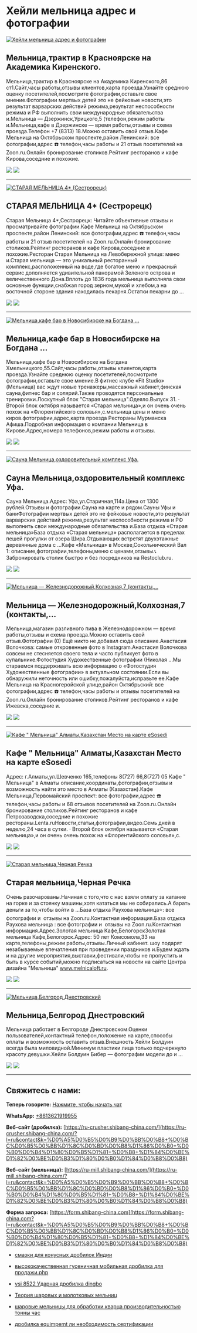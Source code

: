 # Хейли мельница адрес и фотографии

<a href="https://swt.shibang-china.com/?l=ru&img&k=%D0%A5%D0%B5%D0%B9%D0%BB%D0%B8+%D0%BC%D0%B5%D0%BB%D1%8C%D0%BD%D0%B8%D1%86%D0%B0+%D0%B0%D0%B4%D1%80%D0%B5%D1%81+%D0%B8+%D1%84%D0%BE%D1%82%D0%BE%D0%B3%D1%80%D0%B0%D1%84%D0%B8%D0%B8" target="_blank">![Хейли мельница адрес и фотографии](http://static.shibang-china.com/all-800x300/169.jpg)</a>

## Мельница,трактир в Красноярске на Академика Киренского.
Мельница,трактир в Красноярске на Академика Киренского,86 ст1.Сайт,часы работы,отзывы клиентов,карта проезда.Узнайте среднюю оценку посетителей,посмотрите фотографии,оставьте свое мнение.Фотографии мертвых детей это не фейковые новости,это результат варварских действий режима,результат неспособности режима и РФ выполнить свои международные обязательства и.Мельница — Дзержинск,Урицкого,5 (телефон,режим работы и.Мельница,кафе в Дзержинске — время работы,отзывы и схема проезда.Телефон +7 (8313) 18.Можно оставить свой отзыв.Кафе Мельница на Октябрьском проспекте,район Ленинский: все фотографии,адрес ☎️ телефон,часы работы и 21 отзыв посетителей на Zoon.ru.Онлайн бронирование столиков.Рейтинг ресторанов и кафе Кирова,соседние и похожие.


<a href="https://whatsapp.shibangsoft.com/WhatsApp.php" target="_blank" title="WhatsApp">![](http://static.shibang-china.com/icon/whatsapp.png)</a> <a href="https://swt.shibang-china.com/?l=ru&icon&k=%D0%A5%D0%B5%D0%B9%D0%BB%D0%B8+%D0%BC%D0%B5%D0%BB%D1%8C%D0%BD%D0%B8%D1%86%D0%B0+%D0%B0%D0%B4%D1%80%D0%B5%D1%81+%D0%B8+%D1%84%D0%BE%D1%82%D0%BE%D0%B3%D1%80%D0%B0%D1%84%D0%B8%D0%B8" target="_blank">![](http://static.shibang-china.com/icon/chat-ru.png)</a>

---

<a href="https://swt.shibang-china.com/?l=ru&img&k=%D0%A5%D0%B5%D0%B9%D0%BB%D0%B8+%D0%BC%D0%B5%D0%BB%D1%8C%D0%BD%D0%B8%D1%86%D0%B0+%D0%B0%D0%B4%D1%80%D0%B5%D1%81+%D0%B8+%D1%84%D0%BE%D1%82%D0%BE%D0%B3%D1%80%D0%B0%D1%84%D0%B8%D0%B8" target="_blank">![СТАРАЯ МЕЛЬНИЦА 4* (Сестрорецк)](http://static.shibang-china.com/all-800x300/1204.jpg)</a>

## СТАРАЯ МЕЛЬНИЦА 4* (Сестрорецк)
Старая Мельница 4*,Сестрорецк: Читайте объективные отзывы и просматривайте фотографии.Кафе Мельница на Октябрьском проспекте,район Ленинский: все фотографии,адрес ☎️ телефон,часы работы и 21 отзыв посетителей на Zoon.ru.Онлайн бронирование столиков.Рейтинг ресторанов и кафе Кирова,соседние и похожие.Ресторан Старая Мельница на Левобережной улице: меню и.Старая мельница — это уникальный ресторанный комплекс,расположенный на воде,где богатое меню и прекрасный сервис дополняется удивительной панорамой Зеленого острова и величественного Дона.Вплоть до 1836 года мельница выполняла свои основные функции,снабжая город зерном,мукой и хлебом,а на восточной стороне здания находилась пекарня.Остатки пекарни до …


<a href="https://whatsapp.shibangsoft.com/WhatsApp.php" target="_blank" title="WhatsApp">![](http://static.shibang-china.com/icon/whatsapp.png)</a> <a href="https://swt.shibang-china.com/?l=ru&icon&k=%D0%A5%D0%B5%D0%B9%D0%BB%D0%B8+%D0%BC%D0%B5%D0%BB%D1%8C%D0%BD%D0%B8%D1%86%D0%B0+%D0%B0%D0%B4%D1%80%D0%B5%D1%81+%D0%B8+%D1%84%D0%BE%D1%82%D0%BE%D0%B3%D1%80%D0%B0%D1%84%D0%B8%D0%B8" target="_blank">![](http://static.shibang-china.com/icon/chat-ru.png)</a>

---

<a href="https://swt.shibang-china.com/?l=ru&img&k=%D0%A5%D0%B5%D0%B9%D0%BB%D0%B8+%D0%BC%D0%B5%D0%BB%D1%8C%D0%BD%D0%B8%D1%86%D0%B0+%D0%B0%D0%B4%D1%80%D0%B5%D1%81+%D0%B8+%D1%84%D0%BE%D1%82%D0%BE%D0%B3%D1%80%D0%B0%D1%84%D0%B8%D0%B8" target="_blank">![Мельница,кафе бар в Новосибирске на Богдана …](http://static.shibang-china.com/all-800x300/562.jpg)</a>

## Мельница,кафе бар в Новосибирске на Богдана …
Мельница,кафе бар в Новосибирске на Богдана Хмельницкого,55.Сайт,часы работы,отзывы клиентов,карта проезда.Узнайте среднюю оценку посетителей,посмотрите фотографии,оставьте свое мнение.В фитнес клубе &#171;Fit Studio&#187; (Мельница) вас ждут новые тренажеры,массажный кабинет,финская сауна,фитнес бар и солярий.Также проводятся персональные тренировки.Лоскутный блок &quot;Старая мельница&quot;.Одеяло.Выпуск 31.&nbsp;&#0183;&#32;Второй блок октября называется &#171;Старая мельница&#187;,и он очень очень похож на &#171;Флорентийского соловья&#187;,с.мельница цены и меню киров.фотографии,адрес,карта проезда Рестораны Мурманска Афиша.Подробная информация о компании Мельница в Кирове.Адрес,номера телефонов,режим работы и отзывы.


<a href="https://whatsapp.shibangsoft.com/WhatsApp.php" target="_blank" title="WhatsApp">![](http://static.shibang-china.com/icon/whatsapp.png)</a> <a href="https://swt.shibang-china.com/?l=ru&icon&k=%D0%A5%D0%B5%D0%B9%D0%BB%D0%B8+%D0%BC%D0%B5%D0%BB%D1%8C%D0%BD%D0%B8%D1%86%D0%B0+%D0%B0%D0%B4%D1%80%D0%B5%D1%81+%D0%B8+%D1%84%D0%BE%D1%82%D0%BE%D0%B3%D1%80%D0%B0%D1%84%D0%B8%D0%B8" target="_blank">![](http://static.shibang-china.com/icon/chat-ru.png)</a>

---

<a href="https://swt.shibang-china.com/?l=ru&img&k=%D0%A5%D0%B5%D0%B9%D0%BB%D0%B8+%D0%BC%D0%B5%D0%BB%D1%8C%D0%BD%D0%B8%D1%86%D0%B0+%D0%B0%D0%B4%D1%80%D0%B5%D1%81+%D0%B8+%D1%84%D0%BE%D1%82%D0%BE%D0%B3%D1%80%D0%B0%D1%84%D0%B8%D0%B8" target="_blank">![Сауна Мельница,оздоровительный комплекс Уфа.](http://static.shibang-china.com/all-800x300/546.jpg)</a>

## Сауна Мельница,оздоровительный комплекс Уфа.
Сауна Мельница.Адрес: Уфа,ул.Старичная,114а.Цена от 1300 рублей.Отзывы и фотографии.Сауна на карте и рядом.Сауны Уфы и баниФотографии мертвых детей это не фейковые новости,это результат варварских действий режима,результат неспособности режима и РФ выполнить свои международные обязательства и.База отдыха &#171;Старая мельница&#187;База отдыха &#171;Старая мельница&#187; располагается в пределах пешей прогулки от озера Шира.Отдыхающих встретят двухэтажные деревянные дома с …Кафе &#171;Мельница&#187; в Москве,Сокольнический Вал 1: описание,фотографии,телефоны,меню с ценами,отзывы.📞 Забронировать столик быстро и без посредников на Restoclub.ru.


<a href="https://whatsapp.shibangsoft.com/WhatsApp.php" target="_blank" title="WhatsApp">![](http://static.shibang-china.com/icon/whatsapp.png)</a> <a href="https://swt.shibang-china.com/?l=ru&icon&k=%D0%A5%D0%B5%D0%B9%D0%BB%D0%B8+%D0%BC%D0%B5%D0%BB%D1%8C%D0%BD%D0%B8%D1%86%D0%B0+%D0%B0%D0%B4%D1%80%D0%B5%D1%81+%D0%B8+%D1%84%D0%BE%D1%82%D0%BE%D0%B3%D1%80%D0%B0%D1%84%D0%B8%D0%B8" target="_blank">![](http://static.shibang-china.com/icon/chat-ru.png)</a>

---

<a href="https://swt.shibang-china.com/?l=ru&img&k=%D0%A5%D0%B5%D0%B9%D0%BB%D0%B8+%D0%BC%D0%B5%D0%BB%D1%8C%D0%BD%D0%B8%D1%86%D0%B0+%D0%B0%D0%B4%D1%80%D0%B5%D1%81+%D0%B8+%D1%84%D0%BE%D1%82%D0%BE%D0%B3%D1%80%D0%B0%D1%84%D0%B8%D0%B8" target="_blank">![Мельница — Железнодорожный,Колхозная,7 (контакты,…](http://static.shibang-china.com/all-800x300/1485.jpg)</a>

## Мельница — Железнодорожный,Колхозная,7 (контакты,…
Мельница,магазин разливного пива в Железнодорожном — время работы,отзывы и схема проезда.Можно оставить свой отзыв.Фотографии (0) Ещё никто не добавил сюда описание.Анастасия Волочкова: самые откровенные фото в Instagram.Анастасия Волочкова совсем не стесняется своего тела и часто публикует фото в купальнике.Фотостудия Художественные фотографии (Николая …Мы стараемся поддерживать всю информацию о &#171;Фотостудия Художественные фотографии&#187; в актуальном состоянии.Если вы обнаружили неточность или ошибку,пожалуйста,исправьте ее.Кафе Мельница на Красногеройской улице,район Октябрьский: все фотографии,адрес ☎️ телефон,часы работы и отзывы посетителей на Zoon.ru.Онлайн бронирование столиков.Рейтинг ресторанов и кафе Ижевска,соседние и.


<a href="https://whatsapp.shibangsoft.com/WhatsApp.php" target="_blank" title="WhatsApp">![](http://static.shibang-china.com/icon/whatsapp.png)</a> <a href="https://swt.shibang-china.com/?l=ru&icon&k=%D0%A5%D0%B5%D0%B9%D0%BB%D0%B8+%D0%BC%D0%B5%D0%BB%D1%8C%D0%BD%D0%B8%D1%86%D0%B0+%D0%B0%D0%B4%D1%80%D0%B5%D1%81+%D0%B8+%D1%84%D0%BE%D1%82%D0%BE%D0%B3%D1%80%D0%B0%D1%84%D0%B8%D0%B8" target="_blank">![](http://static.shibang-china.com/icon/chat-ru.png)</a>

---

<a href="https://swt.shibang-china.com/?l=ru&img&k=%D0%A5%D0%B5%D0%B9%D0%BB%D0%B8+%D0%BC%D0%B5%D0%BB%D1%8C%D0%BD%D0%B8%D1%86%D0%B0+%D0%B0%D0%B4%D1%80%D0%B5%D1%81+%D0%B8+%D1%84%D0%BE%D1%82%D0%BE%D0%B3%D1%80%D0%B0%D1%84%D0%B8%D0%B8" target="_blank">![Кафе &quot; Мельница&quot; Алматы,Казахстан Место на карте eSosedi](http://static.shibang-china.com/all-800x300/1202.jpg)</a>

## Кафе &quot; Мельница&quot; Алматы,Казахстан Место на карте eSosedi
Адрес: г.Алматы,ул.Шевченко 165,телефоны 8(727) 66,8(727) 05 Кафе &quot; Мельница&quot; в Алматы описание,координаты,фотографии,отзывы и возможность найти это место в Алматы (Казахстан).Кафе Мельница,Первомайский проспект: все фотографии,адрес ☎️ телефон,часы работы и 68 отзывов посетителей на Zoon.ru.Онлайн бронирование столиков.Рейтинг ресторанов и кафе Петрозаводска,соседние и похожие рестораны.Lenta.ruНовости,статьи,фотографии,видео.Семь дней в неделю,24 часа в сутки.&nbsp;&#0183;&#32;Второй блок октября называется &#171;Старая мельница&#187;,и он очень очень похож на &#171;Флорентийского соловья&#187;,с.


<a href="https://whatsapp.shibangsoft.com/WhatsApp.php" target="_blank" title="WhatsApp">![](http://static.shibang-china.com/icon/whatsapp.png)</a> <a href="https://swt.shibang-china.com/?l=ru&icon&k=%D0%A5%D0%B5%D0%B9%D0%BB%D0%B8+%D0%BC%D0%B5%D0%BB%D1%8C%D0%BD%D0%B8%D1%86%D0%B0+%D0%B0%D0%B4%D1%80%D0%B5%D1%81+%D0%B8+%D1%84%D0%BE%D1%82%D0%BE%D0%B3%D1%80%D0%B0%D1%84%D0%B8%D0%B8" target="_blank">![](http://static.shibang-china.com/icon/chat-ru.png)</a>

---

<a href="https://swt.shibang-china.com/?l=ru&img&k=%D0%A5%D0%B5%D0%B9%D0%BB%D0%B8+%D0%BC%D0%B5%D0%BB%D1%8C%D0%BD%D0%B8%D1%86%D0%B0+%D0%B0%D0%B4%D1%80%D0%B5%D1%81+%D0%B8+%D1%84%D0%BE%D1%82%D0%BE%D0%B3%D1%80%D0%B0%D1%84%D0%B8%D0%B8" target="_blank">![Старая мельница,Черная Речка](http://static.shibang-china.com/all-800x300/1016.jpg)</a>

## Старая мельница,Черная Речка
Очень разочарованы.Начиная с того,что с нас взяли оплату за катание на горке и за стоянку машины,хотя кататься мы не собирались.А барать деньги за то,чтобы войти в …База отдыха Раухова мельница⭐️: все фотографии и ️ отзывы на Zoon.ru.Контактная информация.База отдыха Раухова мельница ️: все фотографии и ️ отзывы на Zoon.ru.Контактная информация.Адрес.Золотая мельница Кафе,БелогорскЗолотая мельница Кафе,Белогорск.Адрес: 50 лет Комсомола,33 на карте,телефоны,режим работы,отзывы.Личный кабинет. шоу подарят незабываемые впечатления при проведении праздников и.Будем ждать и на другие мероприятия,выставки,фестивали,чтобы не пропустить и быть в курсе событий,можно подписаться на новости на сайте Центра дизайна &quot;Мельница&quot; www.melnicaloft.ru.


<a href="https://whatsapp.shibangsoft.com/WhatsApp.php" target="_blank" title="WhatsApp">![](http://static.shibang-china.com/icon/whatsapp.png)</a> <a href="https://swt.shibang-china.com/?l=ru&icon&k=%D0%A5%D0%B5%D0%B9%D0%BB%D0%B8+%D0%BC%D0%B5%D0%BB%D1%8C%D0%BD%D0%B8%D1%86%D0%B0+%D0%B0%D0%B4%D1%80%D0%B5%D1%81+%D0%B8+%D1%84%D0%BE%D1%82%D0%BE%D0%B3%D1%80%D0%B0%D1%84%D0%B8%D0%B8" target="_blank">![](http://static.shibang-china.com/icon/chat-ru.png)</a>

---

<a href="https://swt.shibang-china.com/?l=ru&img&k=%D0%A5%D0%B5%D0%B9%D0%BB%D0%B8+%D0%BC%D0%B5%D0%BB%D1%8C%D0%BD%D0%B8%D1%86%D0%B0+%D0%B0%D0%B4%D1%80%D0%B5%D1%81+%D0%B8+%D1%84%D0%BE%D1%82%D0%BE%D0%B3%D1%80%D0%B0%D1%84%D0%B8%D0%B8" target="_blank">![Мельница,Белгород Днестровский](http://static.shibang-china.com/all-800x300/1063.jpg)</a>

## Мельница,Белгород Днестровский
Мельница работает в Белгороде Днестровском.Оценки пользователей,контактный телефон,положение на карте,способы оплаты и возможность оставить отзыв.Внешность Хейли Болдуин всегда была миловидной.Минимум пластики лица только подчеркнуло красоту девушки.Хейли Болдуин Бибер — фотографии модели до и …

<a href="https://whatsapp.shibangsoft.com/WhatsApp.php" target="_blank" title="WhatsApp">![](http://static.shibang-china.com/icon/whatsapp.png)</a> <a href="https://swt.shibang-china.com/?l=ru&icon&k=%D0%A5%D0%B5%D0%B9%D0%BB%D0%B8+%D0%BC%D0%B5%D0%BB%D1%8C%D0%BD%D0%B8%D1%86%D0%B0+%D0%B0%D0%B4%D1%80%D0%B5%D1%81+%D0%B8+%D1%84%D0%BE%D1%82%D0%BE%D0%B3%D1%80%D0%B0%D1%84%D0%B8%D0%B8" target="_blank">![](http://static.shibang-china.com/icon/chat-ru.png)</a>

---
## Свяжитесь с нами:

**Теперь говорите:** [Нажмите, чтобы начать чат](https://swt.shibang-china.com?l=ru&contact&k=%D0%A5%D0%B5%D0%B9%D0%BB%D0%B8+%D0%BC%D0%B5%D0%BB%D1%8C%D0%BD%D0%B8%D1%86%D0%B0+%D0%B0%D0%B4%D1%80%D0%B5%D1%81+%D0%B8+%D1%84%D0%BE%D1%82%D0%BE%D0%B3%D1%80%D0%B0%D1%84%D0%B8%D0%B8)

**WhatsApp:**  [+8613621919955](https://whatsapp.shibangsoft.com/WhatsApp.php)

**Веб-сайт (дробилка):** [https://ru-crusher.shibang-china.com/](https://ru-crusher.shibang-china.com/?l=ru&contact&k=%D0%A5%D0%B5%D0%B9%D0%BB%D0%B8+%D0%BC%D0%B5%D0%BB%D1%8C%D0%BD%D0%B8%D1%86%D0%B0+%D0%B0%D0%B4%D1%80%D0%B5%D1%81+%D0%B8+%D1%84%D0%BE%D1%82%D0%BE%D0%B3%D1%80%D0%B0%D1%84%D0%B8%D0%B8)

**Веб-сайт (мельница):** [https://ru-mill.shibang-china.com/](https://ru-mill.shibang-china.com/?l=ru&contact&k=%D0%A5%D0%B5%D0%B9%D0%BB%D0%B8+%D0%BC%D0%B5%D0%BB%D1%8C%D0%BD%D0%B8%D1%86%D0%B0+%D0%B0%D0%B4%D1%80%D0%B5%D1%81+%D0%B8+%D1%84%D0%BE%D1%82%D0%BE%D0%B3%D1%80%D0%B0%D1%84%D0%B8%D0%B8)

**Форма запроса:** [https://form.shibang-china.com](https://form.shibang-china.com?l=ru&contact&k=%D0%A5%D0%B5%D0%B9%D0%BB%D0%B8+%D0%BC%D0%B5%D0%BB%D1%8C%D0%BD%D0%B8%D1%86%D0%B0+%D0%B0%D0%B4%D1%80%D0%B5%D1%81+%D0%B8+%D1%84%D0%BE%D1%82%D0%BE%D0%B3%D1%80%D0%B0%D1%84%D0%B8%D0%B8)

* [смазки для конусных дробилок Индии](../134/%D1%81%D0%BC%D0%B0%D0%B7%D0%BA%D0%B8%20%D0%B4%D0%BB%D1%8F%20%D0%BA%D0%BE%D0%BD%D1%83%D1%81%D0%BD%D1%8B%D1%85%20%D0%B4%D1%80%D0%BE%D0%B1%D0%B8%D0%BB%D0%BE%D0%BA%20%D0%98%D0%BD%D0%B4%D0%B8%D0%B8.md)

* [высококачественная гусеничная мобильная дробилка для продажи.php](../132/%D0%B2%D1%8B%D1%81%D0%BE%D0%BA%D0%BE%D0%BA%D0%B0%D1%87%D0%B5%D1%81%D1%82%D0%B2%D0%B5%D0%BD%D0%BD%D0%B0%D1%8F%20%D0%B3%D1%83%D1%81%D0%B5%D0%BD%D0%B8%D1%87%D0%BD%D0%B0%D1%8F%20%D0%BC%D0%BE%D0%B1%D0%B8%D0%BB%D1%8C%D0%BD%D0%B0%D1%8F%20%D0%B4%D1%80%D0%BE%D0%B1%D0%B8%D0%BB%D0%BA%D0%B0%20%D0%B4%D0%BB%D1%8F%20%D0%BF%D1%80%D0%BE%D0%B4%D0%B0%D0%B6%D0%B8.php.md)

* [vsi 8522 Ударная дробилка dingbo](../131/vsi%208522%20%D0%A3%D0%B4%D0%B0%D1%80%D0%BD%D0%B0%D1%8F%20%D0%B4%D1%80%D0%BE%D0%B1%D0%B8%D0%BB%D0%BA%D0%B0%20dingbo.md)

* [Теория шаровых и молотковых мельниц](../133/%D0%A2%D0%B5%D0%BE%D1%80%D0%B8%D1%8F%20%D1%88%D0%B0%D1%80%D0%BE%D0%B2%D1%8B%D1%85%20%D0%B8%20%D0%BC%D0%BE%D0%BB%D0%BE%D1%82%D0%BA%D0%BE%D0%B2%D1%8B%D1%85%20%D0%BC%D0%B5%D0%BB%D1%8C%D0%BD%D0%B8%D1%86.md)

* [шаровые мельницы для обработки кварца производительностью тонны час](../133/%D1%88%D0%B0%D1%80%D0%BE%D0%B2%D1%8B%D0%B5%20%D0%BC%D0%B5%D0%BB%D1%8C%D0%BD%D0%B8%D1%86%D1%8B%20%D0%B4%D0%BB%D1%8F%20%D0%BE%D0%B1%D1%80%D0%B0%D0%B1%D0%BE%D1%82%D0%BA%D0%B8%20%D0%BA%D0%B2%D0%B0%D1%80%D1%86%D0%B0%20%D0%BF%D1%80%D0%BE%D0%B8%D0%B7%D0%B2%D0%BE%D0%B4%D0%B8%D1%82%D0%B5%D0%BB%D1%8C%D0%BD%D0%BE%D1%81%D1%82%D1%8C%D1%8E%20%D1%82%D0%BE%D0%BD%D0%BD%D1%8B%20%D1%87%D0%B0%D1%81.md)

* [дробилка equimpemt ли необходимость сертификации](../133/%D0%B4%D1%80%D0%BE%D0%B1%D0%B8%D0%BB%D0%BA%D0%B0%20equimpemt%20%D0%BB%D0%B8%20%D0%BD%D0%B5%D0%BE%D0%B1%D1%85%D0%BE%D0%B4%D0%B8%D0%BC%D0%BE%D1%81%D1%82%D1%8C%20%D1%81%D0%B5%D1%80%D1%82%D0%B8%D1%84%D0%B8%D0%BA%D0%B0%D1%86%D0%B8%D0%B8.md)